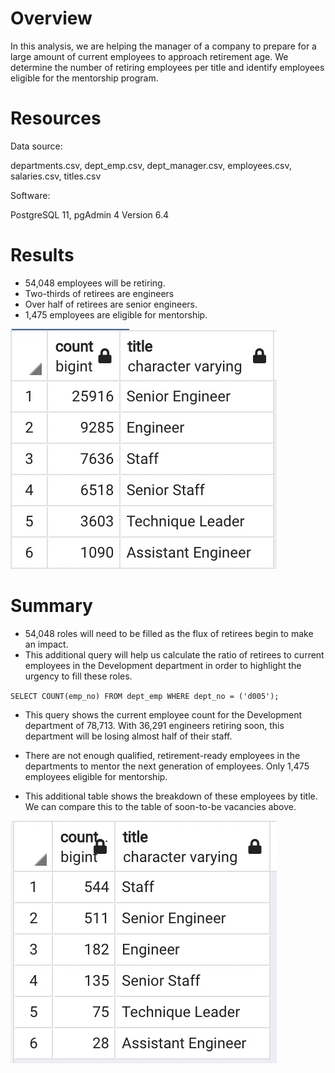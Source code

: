 # Overview
In this analysis, we are helping the manager of a company to prepare for a large amount of current employees to approach retirement age. We determine the number of retiring employees per title and identify employees eligible for the mentorship program.

# Resources
Data source: 
<p>departments.csv, dept_emp.csv, dept_manager.csv, employees.csv, salaries.csv, titles.csv
<p>Software: 
<p>PostgreSQL 11, pgAdmin 4 Version 6.4


# Results
- 54,048 employees will be retiring.
- Two-thirds of retirees are engineers
- Over half of retirees are senior engineers.
- 1,475 employees are eligible for mentorship.

![Retiring Titles](resources/retiring_titles.jpg "Retiring Employees by Title")

# Summary
- 54,048 roles will need to be filled as the flux of retirees begin to make an impact. 
- This additional query will help us calculate the ratio of retirees to current employees in the Development department in order to highlight the urgency to fill these roles.

`SELECT COUNT(emp_no)
FROM dept_emp
WHERE dept_no = ('d005');`

- This query shows the current employee count for the Development department of 78,713. With 36,291 engineers retiring soon, this department will be losing almost half of their staff.

- There are not enough qualified, retirement-ready employees in the departments to mentor the next generation of employees. Only 1,475 employees eligible for mentorship.
- This additional table shows the breakdown of these employees by title. We can compare this to the table of soon-to-be vacancies above.

![Mentorship Titles](resources/mentorship_titles.jpg "Mentorship Eligibility by Title")